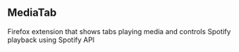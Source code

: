 ## MediaTab

Firefox extension that shows tabs playing media and controls Spotify playback using Spotify API

